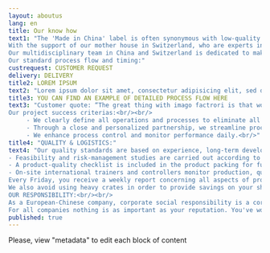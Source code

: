 ```yaml
---
layout: aboutus
lang: en
title: Our know how
text1: "The 'Made in China' label is often synonymous with low-quality and low-prices as made in Japan 25 years ago. But our world, and the times we live in, have changed and anyone who fails to realize this is in danger of being left behind.<br/><br/>
With the support of our mother house in Switzerland, who are experts in product design, project management and engineering solutions, we are uniting European vision and experience with Asian dynamism to ensure high quality products.<br/><br/>
Our multidisciplinary team in China and Switzerland is dedicated to making high-quality products that strengthen your strategic visibility and or boost your competitivity.<br/><br/>
Our standard process flow and timing:"
custrequest: CUSTOMER REQUEST
delivery: DELIVERY
title2: LOREM IPSUM
text2: "Lorem ipsum dolor sit amet, consectetur adipisicing elit, sed do eiusmod tempor incididunt ut labore et dolore magna aliqua. Ut enim ad minim veniam, quis nostrud exercitation ullamco laboris nisi ut aliquip ex ea commodo consequat. Duis aute irure dolor in reprehenderit in voluptate velit esse cillum dolore eu fugiat nulla pariatur. Excepteur sint occaecat cupidatat non proident, sunt in culpa qui officia deserunt mollit anim id est laborum"
title3: YOU CAN FIND AN EXAMPLE OF DETAILED PROCESS FLOW HERE
text3: "Customer quote: “The great thing with imago factrori is that working with them allows me to focus on the 1000 other things I have to do and not longer care about the job I gave them” Janus anus from Raymond Wheeeel<br/><br/>
Our project success criterias:<br/><br/>
     - We clearly define all operations and processes to eliminate all potential errors through issuing weekly reports both prior to, and during production.<br/><br/>
     - Through a close and personalized partnership, we streamline processes to increase efficiency.<br/><br/>
	 - We enhance process control and monitor performance daily.<br/>"
title4: "QUALITY & LOGISTICS:"
text4: "Our quality standards are based on experience, long-term development and rigorous training prior to production.<br/><br/>
- Feasibility and risk-management studies are carried out according to the highest international standards.<br/><br/>
- A product-quality checklist is included in the product packing for full accountability and traceability of quality standards.<br/><br/>
- On-site international trainers and controllers monitor production, qualify accountability and ensure quality consistency.<br/><br/>
Every Friday, you receive a weekly report concerning all aspects of production and sample development. However, it is important to mention here that this weekly report is the direct result of, and only possible because of the comprehensive daily reports we conduct each day for all our projects.<br/><br/>
We also avoid using heavy crates in order to provide savings on your shipping rates.<br/><br/><br/>
OUR RESPONSIBILITY:<br/><br/>
As a European-Chinese company, corporate social responsibility is a core element of our ethos.<br/><br/>
For all companies nothing is as important as your reputation. You've worked long and hard, for generations, even centuries, to build it and we take this seriously. That you trust us with your reputation is a great honor and a great responsibility."
published: true
---
```


Please, view "metadata" to edit each block of content